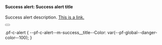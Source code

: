 <div class="pf-c-alert pf-m-success" aria-label="Success alert">
  <div class="pf-c-alert__icon">
    <i class="fas fa-check-circle" aria-hidden="true"></i>
  </div>
  <h4 class="pf-c-alert__title">
    <span class="pf-screen-reader">
     Success alert:</span> Success alert title
  </h4>
  <div class="pf-c-alert__description">
    <p> Success alert description.
      <a href="#">This is a link.</a>
    </p>
  </div>
  <div class="pf-c-alert__action">
    <button class="pf-c-button pf-m-plain" type="button" aria-label="Close success alert: Success alert title">
      <i class="fas fa-times" aria-hidden="true"></i>
    </button>
  </div>
</div>

.pf-c-alert {
  --pf-c-alert--m-success__title--Color: var(--pf-global--danger-color--100);
}
